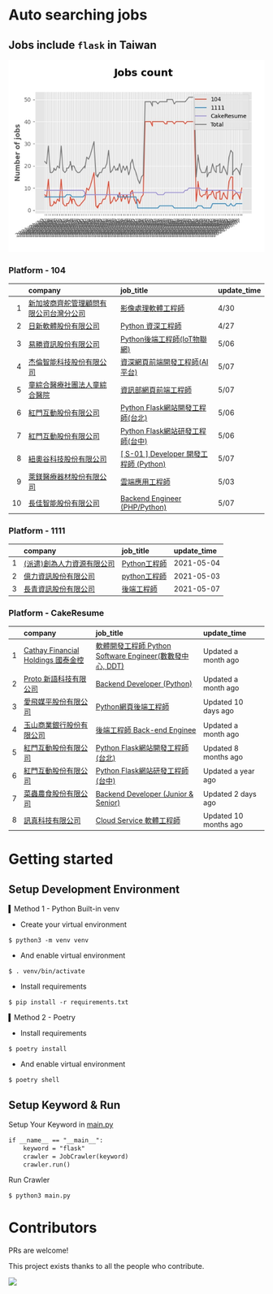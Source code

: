 # Auto searching jobs

## Jobs include `flask` in Taiwan 

 ![image](./doc/plot_img.jpg)


### Platform - 104


|    | company                                                                                       | job_title                                                                                    | update_time   |
|---:|:----------------------------------------------------------------------------------------------|:---------------------------------------------------------------------------------------------|:--------------|
|  1 | [新加坡商齊舵管理顧問有限公司台灣分公司](https://www.104.com.tw/company/1a2x6bldr7?jobsource=jolist_c_relevance) | [影像處理軟體工程師](https://www.104.com.tw/job/77vw9?jobsource=jolist_c_relevance)                   | 4/30          |
|  2 | [日新軟體股份有限公司](https://www.104.com.tw/company/oi77qwg?jobsource=jolist_c_relevance)             | [Python 資深工程師](https://www.104.com.tw/job/6yfn5?jobsource=jolist_c_relevance)                | 4/27          |
|  3 | [易勝資訊股份有限公司](https://www.104.com.tw/company/1a2x6bj8og?jobsource=jolist_c_relevance)          | [Python後端工程師(IoT物聯網)](https://www.104.com.tw/job/76vbt?jobsource=jolist_c_relevance)         | 5/06          |
|  4 | [杰倫智能科技股份有限公司](https://www.104.com.tw/company/1a2x6bkirw?jobsource=2018indexpoc)              | [資深網頁前端開發工程師(AI平台)](https://www.104.com.tw/job/6hxnt?jobsource=2018indexpoc)                 | 5/07          |
|  5 | [童綜合醫療社團法人童綜合醫院](https://www.104.com.tw/company/kw8xsls?jobsource=2018indexpoc)               | [資訊部網頁前端工程師](https://www.104.com.tw/job/6sjx5?jobsource=2018indexpoc)                        | 5/07          |
|  6 | [紅門互動股份有限公司](https://www.104.com.tw/company/oh4m67k?jobsource=jolist_c_relevance)             | [Python Flask網站開發工程師(台北)](https://www.104.com.tw/job/6xtfl?jobsource=jolist_c_relevance)     | 5/06          |
|  7 | [紅門互動股份有限公司](https://www.104.com.tw/company/oh4m67k?jobsource=jolist_c_relevance)             | [Python Flask網站研發工程師(台中)](https://www.104.com.tw/job/6kf9h?jobsource=jolist_c_relevance)     | 5/06          |
|  8 | [紐奧谷科技股份有限公司](https://www.104.com.tw/company/1a2x6blk60?jobsource=2018indexpoc)               | [[ S-01 ] Developer 開發工程師 (Python)](https://www.104.com.tw/job/78o4v?jobsource=2018indexpoc) | 5/07          |
|  9 | [萊鎂醫療器材股份有限公司](https://www.104.com.tw/company/bkgh1dc?jobsource=jolist_c_relevance)           | [雲端應用工程師](https://www.104.com.tw/job/791cq?jobsource=jolist_c_relevance)                     | 5/03          |
| 10 | [長佳智能股份有限公司](https://www.104.com.tw/company/1a2x6bkoxb?jobsource=2018indexpoc)                | [Backend Engineer (PHP/Python)](https://www.104.com.tw/job/716px?jobsource=2018indexpoc)     | 5/07          |

### Platform - 1111


|    | company                                                  | job_title                                          | update_time   |
|---:|:---------------------------------------------------------|:---------------------------------------------------|:--------------|
|  1 | [(派遣)創為人力資源有限公司](https://www.1111.com.tw/corp/72531811/) | [Python工程師](https://www.1111.com.tw/job/91178382/) | 2021-05-04    |
|  2 | [億力資訊股份有限公司](https://www.1111.com.tw/corp/54937860/)     | [python工程師](https://www.1111.com.tw/job/97374762/) | 2021-05-03    |
|  3 | [長青資訊股份有限公司](https://www.1111.com.tw/corp/71694811/)     | [後端工程師](https://www.1111.com.tw/job/85012186/)     | 2021-05-07    |

### Platform - CakeResume


|    | company                                                                               | job_title                                                                                                                           | update_time           |
|---:|:--------------------------------------------------------------------------------------|:------------------------------------------------------------------------------------------------------------------------------------|:----------------------|
|  1 | [Cathay Financial Holdings 國泰金控](https://www.cakeresume.com/companies/cathayholdings) | [軟體開發工程師 Python Software Engineer(數數發中心, DDT)](https://www.cakeresume.com/companies/cathayholdings/jobs/f5c69a)                     | Updated a month ago   |
|  2 | [Proto 新語科技有限公司](https://www.cakeresume.com/companies/proto-cx)                       | [Backend Developer (Python)](https://www.cakeresume.com/companies/proto-cx/jobs/backend-developer-python)                           | Updated a month ago   |
|  3 | [愛飛媒平股份有限公司](https://www.cakeresume.com/companies/avmapping)                          | [Python網頁後端工程師](https://www.cakeresume.com/companies/avmapping/jobs/web-backend-engineer-c24e5a)                                    | Updated 10 days ago   |
|  4 | [玉山商業銀行股份有限公司](https://www.cakeresume.com/companies/esunbank)                         | [後端工程師 Back-end Enginee](https://www.cakeresume.com/companies/esunbank/jobs/back-end-enginee)                                       | Updated a month ago   |
|  5 | [紅門互動股份有限公司](https://www.cakeresume.com/companies/eagleeye-5332f1)                    | [Python Flask網站開發工程師(台北)](https://www.cakeresume.com/companies/eagleeye-5332f1/jobs/python-flask-web-development-engineer-taipei)   | Updated 8 months ago  |
|  6 | [紅門互動股份有限公司](https://www.cakeresume.com/companies/eagleeye-5332f1)                    | [Python Flask網站研發工程師(台中)](https://www.cakeresume.com/companies/eagleeye-5332f1/jobs/python-flask-website-r-amp-d-engineer-taichung) | Updated a year ago    |
|  7 | [菜蟲農食股份有限公司](https://www.cakeresume.com/companies/tsaitung)                           | [Backend Developer (Junior & Senior)](https://www.cakeresume.com/companies/tsaitung/jobs/backend-developer-junior-senior)           | Updated 2 days ago    |
|  8 | [訊真科技有限公司](https://www.cakeresume.com/companies/truetel)                              | [Cloud Service 軟體工程師](https://www.cakeresume.com/companies/truetel/jobs/cloud-service-software-engineer)                            | Updated 10 months ago |



# Getting started
## Setup Development Environment
▍Method 1 - Python Built-in venv

- Create your virtual environment
```
$ python3 -m venv venv
```
- And enable virtual environment
```
$ . venv/bin/activate
```
- Install requirements
```
$ pip install -r requirements.txt 
```

▍Method 2 - Poetry
- Install requirements
```
$ poetry install
```
- And enable virtual environment
```
$ poetry shell
```

## Setup Keyword & Run

Setup Your Keyword in [main.py](./main.py#L88)
```
if __name__ == "__main__":
    keyword = "flask"
    crawler = JobCrawler(keyword)
    crawler.run()
```

Run Crawler
```
$ python3 main.py
```

# Contributors
PRs are welcome!

This project exists thanks to all the people who contribute.

<a href="https://github.com/hsuanchi/auto-search-flask-job/graphs/contributors">
  <img src="https://contrib.rocks/image?repo=hsuanchi/auto-search-flask-job"/>
</a>
